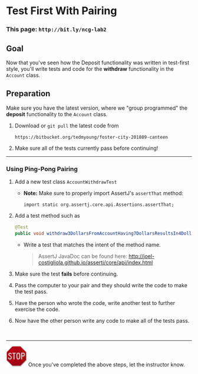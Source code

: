 # Test First With Pairing

### This page: `http://bit.ly/ncg-lab2`

## Goal

Now that you've seen how the Deposit functionality was written in test-first style, you'll write tests and code for the  **withdraw** functionality in the `Account` class.

## Preparation

Make sure you have the latest version, where we "group programmed" the **deposit** functionality to the `Account` class.

1. Download or `git pull` the latest code from

   ```
   https://bitbucket.org/tedmyoung/foster-city-201809-canteen
   ```

1. Make sure all of the tests currently pass before continuing!

----

### Using Ping-Pong Pairing

1. Add a new test class `AccountWithdrawTest`

   * **Note:** Make sure to properly import AssertJ's `assertThat` method:
   
     ```
     import static org.assertj.core.api.Assertions.assertThat;
     ```

1. Add a test method such as
 
    ```java
    @Test
    public void withdraw3DollarsFromAccountHaving7DollarsResultsIn4DollarBalance() throws Exception
    ```
   
   * Write a test that matches the intent of the method name.
   
     > AssertJ JavaDoc can be found here: http://joel-costigliola.github.io/assertj/core/api/index.html

1. Make sure the test **fails** before continuing.

1. Pass the computer to your pair and they should write the code to make the test pass.

1. Have the person who wrote the code, write another test to further exercise the code.

1. Now have the other person write any code to make all of the tests pass.

<br/>

----

<img src="stop-sign.jpg" width="56"/> Once you've completed the above steps, let the instructor know.

<br/>
